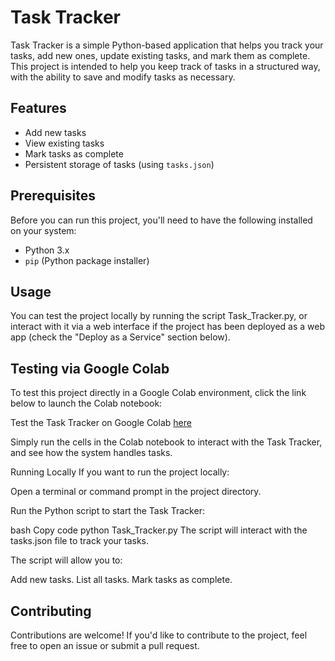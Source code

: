 # Task Tracker

Task Tracker is a simple Python-based application that helps you track your tasks, add new ones, update existing tasks, and mark them as complete. This project is intended to help you keep track of tasks in a structured way, with the ability to save and modify tasks as necessary.

## Features
- Add new tasks
- View existing tasks
- Mark tasks as complete
- Persistent storage of tasks (using `tasks.json`)

## Prerequisites

Before you can run this project, you'll need to have the following installed on your system:
- Python 3.x
- `pip` (Python package installer)

## Usage
You can test the project locally by running the script Task_Tracker.py, or interact with it via a web interface if the project has been deployed as a web app (check the "Deploy as a Service" section below).

## Testing via Google Colab
To test this project directly in a Google Colab environment, click the link below to launch the Colab notebook:

Test the Task Tracker on Google Colab [here](https://colab.research.google.com/drive/1SDeTmUGiHx5IfqRkkkf5EWXjLycZGUvH?usp=sharing)

Simply run the cells in the Colab notebook to interact with the Task Tracker, and see how the system handles tasks.

Running Locally
If you want to run the project locally:

Open a terminal or command prompt in the project directory.

Run the Python script to start the Task Tracker:

bash
Copy code
python Task_Tracker.py
The script will interact with the tasks.json file to track your tasks.

The script will allow you to:

Add new tasks.
List all tasks.
Mark tasks as complete.


## Contributing
Contributions are welcome! If you'd like to contribute to the project, feel free to open an issue or submit a pull request.

